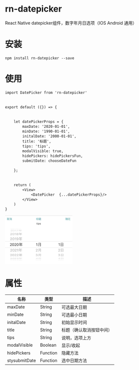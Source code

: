 # rn-datepicker
React Native datepicker组件，数字年月日选项（IOS Android 通用）

# 安装
```
npm install rn-datepicker --save
```

# 使用
```
import DatePicker from 'rn-datepicker'


export default ({}) => {


    let datePickerProps = {
        maxDate: '2020-01-01',
        minDate: '1990-01-01',
        initalDate: '2000-01-01',
        title: '标题',
        tips: 'tips',
        modalVisible: true,
        hidePickers: hidePickersFun,
        submitDate: chooseDateFun
    
    };
    

    return (
        <View>
            <DatePicker  {...datePickerProps}/>
        </View>
    )
}

```


<img src="https://github.com/qfight/rn-datepicker/blob/master/images/datepicker.jpg" height="160" >



# 属性

| 名称             | 类型     | 描述    |
|-----------------|----------|---------|
| maxDate         | String   | 可选最大日期 |
| minDate         | String   | 可选最小日期 |
| initalDate      | String   | 初始显示时间 |
| title           | String   | 标题（确认取消按钮中间） |
| tips            | String   | 说明，选项上方 |
| modalVisible    | Boolean  | 显示/收起 |
| hidePickers     | Function | 隐藏方法 |
| stysubmitDate   | Function | 选中日期方法 |

